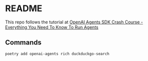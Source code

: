 # README

This repo follows the tutorial at [OpenAI Agents SDK Crash Course - Everything You Need To Know To Run Agents](https://www.youtube.com/watch?v=L1qeMVftS7g)

## Commands

```bash
poetry add openai-agents rich duckduckgo-search
```